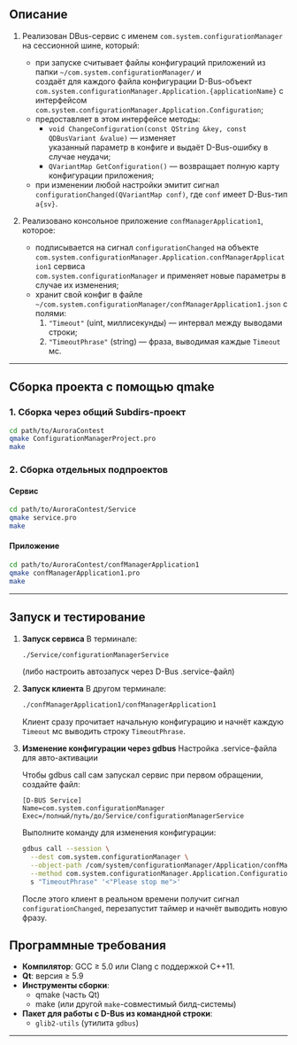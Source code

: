 ## Описание

1. Реализован DBus-сервис с именем `com.system.configurationManager` на сессионной шине, который:

   - при запуске считывает файлы конфигураций приложений из папки `~/com.system.configurationManager/` и  
     создаёт для каждого файла конфигурации D-Bus-объект  
     `com.system.configurationManager.Application.{applicationName}` с интерфейсом  
     `com.system.configurationManager.Application.Configuration`;  
   - предоставляет в этом интерфейсе методы:  
     - `void ChangeConfiguration(const QString &key, const QDBusVariant &value)` — изменяет  
       указанный параметр в конфиге и выдаёт D-Bus-ошибку в случае неудачи;  
     - `QVariantMap GetConfiguration()` — возвращает полную карту конфигурации приложения;  
   - при изменении любой настройки эмитит сигнал  
     `configurationChanged(QVariantMap conf)`, где `conf` имеет D-Bus-тип `a{sv}`.

2. Реализовано консольное приложение `confManagerApplication1`, которое:

   - подписывается на сигнал `configurationChanged` на объекте  
     `com.system.configurationManager.Application.confManagerApplication1` сервиса  
     `com.system.configurationManager` и применяет новые параметры в случае их изменения;  
   - хранит свой конфиг в файле  
     `~/com.system.configurationManager/confManagerApplication1.json` с полями:  
     1. `"Timeout"` (uint, миллисекунды) — интервал между выводами строки;  
     2. `"TimeoutPhrase"` (string) — фраза, выводимая каждые `Timeout` мс.

---

## Сборка проекта с помощью qmake

### 1. Сборка через общий Subdirs-проект

```bash
cd path/to/AuroraContest
qmake ConfigurationManagerProject.pro
make
```

### 2. Сборка отдельных подпроектов

#### Сервис

```bash
cd path/to/AuroraContest/Service
qmake service.pro
make
```

#### Приложение

```bash
cd path/to/AuroraContest/confManagerApplication1
qmake confManagerApplication1.pro
make
```

---

## Запуск и тестирование

1. **Запуск сервиса**
   В терминале:

   ```bash
   ./Service/configurationManagerService
   ```

   (либо настроить автозапуск через D-Bus .service-файл)

2. **Запуск клиента**
   В другом терминале:

   ```bash
   ./confManagerApplication1/confManagerApplication1
   ```

   Клиент сразу прочитает начальную конфигурацию и начнёт каждую `Timeout` мс выводить строку `TimeoutPhrase`.

3. **Изменение конфигурации через gdbus**
   Настройка .service-файла для авто-активации

    Чтобы gdbus call сам запускал сервис при первом обращении, создайте файл:
    
    ```bash# ~/.local/share/dbus-1/services/com.system.configurationManager.service
    [D-BUS Service]
    Name=com.system.configurationManager
    Exec=/полный/путь/до/Service/configurationManagerService
    ```

    Выполните команду для изменения конфигурации:
   ```bash
   gdbus call --session \
     --dest com.system.configurationManager \
     --object-path /com/system/configurationManager/Application/confManagerApplication1 \
     --method com.system.configurationManager.Application.Configuration.ChangeConfiguration \
     s "TimeoutPhrase" '<"Please stop me">'
   ```

   После этого клиент в реальном времени получит сигнал `configurationChanged`, перезапустит таймер
   и начнёт выводить новую фразу.
   
## Программные требования

- **Компилятор**: GCC ≥ 5.0 или Clang с поддержкой C++11.
- **Qt**: версия ≥ 5.9
- **Инструменты сборки**:  
  - qmake (часть Qt)  
  - make (или другой `make`-совместимый билд-системы)  
- **Пакет для работы с D-Bus из командной строки**:  
  - `glib2-utils` (утилита `gdbus`)  

---


